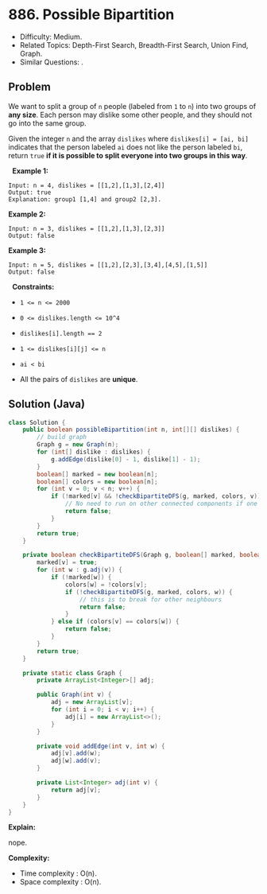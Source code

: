 # 886. Possible Bipartition

- Difficulty: Medium.
- Related Topics: Depth-First Search, Breadth-First Search, Union Find, Graph.
- Similar Questions: .

## Problem

We want to split a group of ```n``` people (labeled from ```1``` to ```n```) into two groups of **any size**. Each person may dislike some other people, and they should not go into the same group.

Given the integer ```n``` and the array ```dislikes``` where ```dislikes[i] = [ai, bi]``` indicates that the person labeled ```ai``` does not like the person labeled ```bi```, return ```true``` **if it is possible to split everyone into two groups in this way**.

 
**Example 1:**

```
Input: n = 4, dislikes = [[1,2],[1,3],[2,4]]
Output: true
Explanation: group1 [1,4] and group2 [2,3].
```

**Example 2:**

```
Input: n = 3, dislikes = [[1,2],[1,3],[2,3]]
Output: false
```

**Example 3:**

```
Input: n = 5, dislikes = [[1,2],[2,3],[3,4],[4,5],[1,5]]
Output: false
```

 
**Constraints:**


	
- ```1 <= n <= 2000```
	
- ```0 <= dislikes.length <= 10^4```
	
- ```dislikes[i].length == 2```
	
- ```1 <= dislikes[i][j] <= n```
	
- ```ai < bi```
	
- All the pairs of ```dislikes``` are **unique**.



## Solution (Java)

```java
class Solution {
    public boolean possibleBipartition(int n, int[][] dislikes) {
        // build graph
        Graph g = new Graph(n);
        for (int[] dislike : dislikes) {
            g.addEdge(dislike[0] - 1, dislike[1] - 1);
        }
        boolean[] marked = new boolean[n];
        boolean[] colors = new boolean[n];
        for (int v = 0; v < n; v++) {
            if (!marked[v] && !checkBipartiteDFS(g, marked, colors, v)) {
                // No need to run on other connected components if one component has failed.
                return false;
            }
        }
        return true;
    }

    private boolean checkBipartiteDFS(Graph g, boolean[] marked, boolean[] colors, int v) {
        marked[v] = true;
        for (int w : g.adj(v)) {
            if (!marked[w]) {
                colors[w] = !colors[v];
                if (!checkBipartiteDFS(g, marked, colors, w)) {
                    // this is to break for other neighbours
                    return false;
                }
            } else if (colors[v] == colors[w]) {
                return false;
            }
        }
        return true;
    }

    private static class Graph {
        private ArrayList<Integer>[] adj;

        public Graph(int v) {
            adj = new ArrayList[v];
            for (int i = 0; i < v; i++) {
                adj[i] = new ArrayList<>();
            }
        }

        private void addEdge(int v, int w) {
            adj[v].add(w);
            adj[w].add(v);
        }

        private List<Integer> adj(int v) {
            return adj[v];
        }
    }
}
```

**Explain:**

nope.

**Complexity:**

* Time complexity : O(n).
* Space complexity : O(n).
